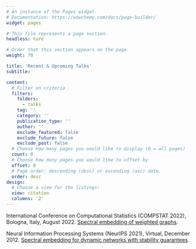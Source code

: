 ```yaml
---
# An instance of the Pages widget.
# Documentation: https://wowchemy.com/docs/page-builder/
widget: pages

# This file represents a page section.
headless: ture

# Order that this section appears on the page.
weight: 70

title: 'Recent & Upcoming Talks'
subtitle:

content:
  # Filter on criteria
  filters:
    folders:
      - talks
    tag: ''
    category: ''
    publication_type: ''
    author: ''
    exclude_featured: false
    exclude_future: false
    exclude_past: false
  # Choose how many pages you would like to display (0 = all pages)
  count: 0
  # Choose how many pages you would like to offset by
  offset: 0
  # Page order: descending (desc) or ascending (asc) date.
  order: desc
design:
  # Choose a view for the listings:
  view: citation
  columns: '2'
---
```


International Conference on Computational Statistics (COMPSTAT 2022), Bologna, Italy, August 2022. [Spectral embedding of weighted graphs](http://www.cmstatistics.org/RegistrationsV2/COMPSTAT2022/viewSubmission.php?in=379&token=r7ro998nr741p5o64r6r2qp67o286n48).

Neural Information Processing Systems (NeurIPS 2021), Virtual, December 2012. [Spectral embedding for dynamic networks with stability guarantees](https://neurips.cc/virtual/2021/poster/28308).